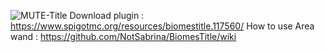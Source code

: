 ![MUTE-Title](https://github.com/NotSabrina/BiomesTitle/assets/126478510/53303924-2bd1-4162-b577-c468029c87a3)
Download plugin : https://www.spigotmc.org/resources/biomestitle.117560/
How to use Area wand : https://github.com/NotSabrina/BiomesTitle/wiki
